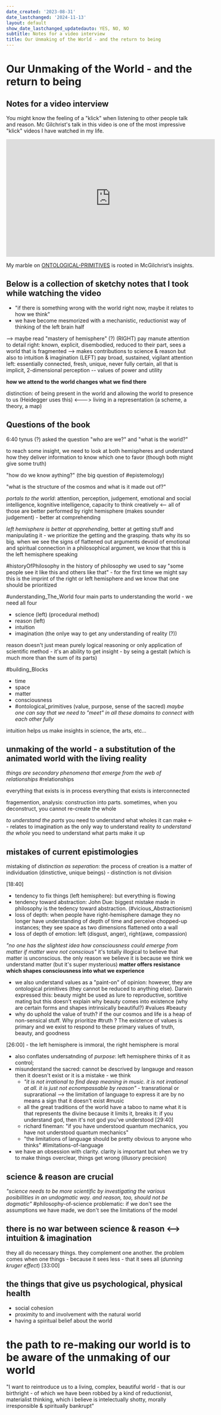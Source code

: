```yaml
---
date_created: '2023-08-31'
date_lastchanged: '2024-11-13'
layout: default
show_date_lastchanged_updatedauto: YES, NO, NO
subtitle: Notes for a video interview
title: Our Unmaking of the World - and the return to being
---
```


# Our Unmaking of the World - and the return to being
## Notes for a video interview

You might know the feeling of a "klick" when listening to other people talk and reason. Mc Gilchrist's talk in this video is one of the most impressive "klick" videos I have watched in my life. 

<iframe width="560" height="315" src="https://www.youtube.com/embed/NMLNXOOKkLM?si=FoNklqApEtQuih_8" title="YouTube video player" frameborder="0" allow="accelerometer; autoplay; clipboard-write; encrypted-media; gyroscope; picture-in-picture; web-share" referrerpolicy="strict-origin-when-cross-origin" allowfullscreen></iframe>

My marble on [ONTOLOGICAL-PRIMITIVES](ONTOLOGICAL-PRIMITIVES.md) is rooted in McGilchrist’s insights. 
## Below is a collection of sketchy notes that I took while watching the video


- "if there is something wrong with the world right now, maybe it relates to how we think"
- we have become mesmorized with a mechanistic, reductionist way of thinking of the left brain half

--> maybe read "mastery of hemisphere" (?)
(RIGHT) pay manute attention to detail 
right: known, explicit, disembodied, reduced to their part, sees a world that is fragmented --> makes contributions to science & reason but also to intuition & imagination
(LEFT) pay broad, sustained, vigilant attention 
left: essentially connected, fresh, unique, never fully certain, all that is implicit, 2-dimensional perception -- values of power and utility

__how we attend to the world changes what we find there__

distinction: of being present in the world and allowing the world to presence to us (Heidegger uses this) 
<---> living in a representation (a scheme, a theory, a map)

## Questions of the book 
6:40 tynus (?) asked the question "who are we?"
and "what is the world?"


to reach some insight, we need to look at both hemispheres and understand how they deliver information to know which one to favor (though both might give some truth)

"how do we know aything?" (the big question of #epistemology)

"what is the structure of the cosmos and what is it made out of?"

*portals to the world*: attention, perception, judgement, emotional and social intelligence, kognitive intelligence, capacity to think creatively 
<-- all of those are better performed by right hemisphere (makes sounder judgement) - better at comprehending

*left hemisphere is better at apprehending*, better at getting stuff and manipulating it - we prioritize the getting and the grasping. thats why its so big.
when we see the signs of flattened out arguments devoid of emotional and spiritual connection in a philosophical argument, we know that this is the left hemisphere speaking

#historyOfPhilosophy
in the history of philosophy we used to say "some people see it like this and others like that" - for the first time we might say this is the imprint of the right or left hemisphere and we know that one should be prioritized 

#understanding_The_World
four main parts to understanding the world - we need all four
- science (left) (procedural method)
- reason (left)
- intuition
- imagination (the onlye way to get any understanding of reality (?))

reason doesn't just mean purely logical reasoning or only application of scientific method - it's an ability to get insight - by seing a gestalt (which is much more than the sum of its parts)

#building_Blocks 
- time 
- space
- matter
- consciousness
- #ontological_primitives (value, purpose, sense of the sacred)
*maybe one can say that we need to "meet" in all these domains to connect with each other fully*

intuition helps us make insights in science, the arts, etc...

## unmaking of the world - a substitution of the animated world with the living reality

*things are secondary phenomena that emerge from the web of relationships* #relationships

everything that exists is in process
everything that exists is interconnected


fragemention, 
analysis: construction into parts. sometimes, when you deconstruct, you cannot re-create the whole

*to understand the parts* you need to understand what wholes it can make <-- relates to imagination as the only way to understand reality
*to understand the whole* you need to understand what parts make it up


## mistakes of current epistimologies
mistaking of *distinction as seperation*: the process of creation is a matter of individuation (dinstictive, unique beings) - distinction is not division

[18:40]
- tendency to fix things (left hemisphere): but everything is flowing
- tendency toward abstraction: John Due: biggest mistake made in philosophy is the tedency toward abstraction. (#vicious_Abstractionism) 
- loss of depth: when people have right-hemisphere damage they no longer have understanding of depth of time and perceive chopped-up instances; they see space as two dimensions flattened onto a wall
- loss of depth of emotion: left (disgust, anger), right(awe, compassion)

*"no one has the slightest idea how consciousness could emerge from matter if matter were not conscious"* it's totally illogical to believe that matter is unconscious. the only reason we believe it is because we think we understand matter (but it's super mysterious)
**matter offers resistance which shapes consciousness into what we experience**

- we also understand values as a "paint-on" of opinion: however, they are ontological primitives (they cannot be reduced to anything else). Darwin expressed this: beauty might be used as lure to reproductive, sortitive mating but this doesn't explain why beauty comes into existence (why are certain forms and shapes intrinsically beautiful?) #values #beauty
- why do uphold the value of truth? if the our cosmos and life is a heap of non-sensical stuff. Why prioritize #truth ? The existence of values is primary and we exist to respond to these primary values of truth, beauty, and goodness 

[26:00] - the left hemisphere is immoral, the right hemisphere is moral

- also conflates undersatnding of *purpose*: left hemisphere thinks of it as control; 
- misunderstand the sacred: cannot be descrived by langauge and reason then it doesn't exist or it is a mistake - we think
    - *"it is not irrational to find deep meaning in music. it is not irrational at all. it is just not ecnompassable by reason"* - transrational or suprarational --> the limitation of language to express it are by no means a sign that it doesn't exist #music
    - all the great traditions of the world have a taboo to name what it is that represents the divine because it limits it, breaks it: if you understand god, then it's not god you've understood [29:40]
    - richard fineman: "if you have understood quantum mechanics, you have not understood quantum mechanics"
    - "the limitations of language should be pretty obvious to anyone who thinks" #limitations-of-language
- we have an obsession with clarity. clarity is important but when we try to make things overclear, things get wrong (illusory precision)

## science & reason are crucial
*"science needs to be more scientific by investigating the various posibillities in an undogmatic way. and reason, too, should not be dogmatic"* #philosophy-of-science problematic: if we don't see the assumptions we have made, we don't see the limitations of the model

## there is no war between science & reason <--> intuition & imagination
they all do necessary things. they complement one another. the problem comes when one things - because it sees less - that it sees all (*dunning kruger effect*) [33:00]

## the things that give us psychological, physical health
- social cohesion
- proximity to and involvement with the natural world
- having a spiritual belief about the world 


# the path to re-making our world is to be aware of the unmaking of our world
"I want to reintroduce us to a living, complex, beautiful world - that is our birthright - of which we have been robbed by a kind of reductionist, materialist thinking, which i believe is intelectually shotty, morally irresponsible & spiritually bankrupt"



